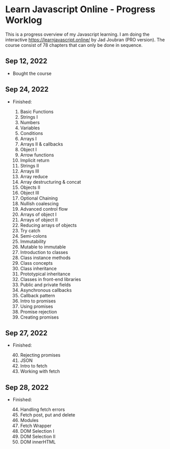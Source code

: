 # Learn Javascript Online - Progress Worklog

This is a progress overview of my Javascript learning. I am doing the interactive https://learnjavascript.online/ by Jad Joubran (PRO version). The course consist of 78 chapters that can only be done in sequence.

## Sep 12, 2022

- Bought the course

## Sep 24, 2022

- Finished:

  1. Basic Functions
  2. Strings I
  3. Numbers
  4. Variables
  5. Conditions
  6. Arrays I
  7. Arrays II & callbacks
  8. Object I
  9. Arrow functions
  10. Implicit return
  11. Strings II
  12. Arrays III
  13. Array reduce
  14. Array destructuring & concat
  15. Objects II
  16. Object III
  17. Optional Chaining
  18. Nullish coalescing
  19. Advanced control flow
  20. Arrays of object I
  21. Arrays of object II
  22. Reducing arrays of objects
  23. Try catch
  24. Semi-colons
  25. Immutability
  26. Mutable to immutable
  27. Introduction to classes
  28. Class instance methods
  29. Class concepts
  30. Class inheritance
  31. Prototypical inheritance
  32. Classes in front-end libraries
  33. Public and private fields
  34. Asynchronous callbacks
  35. Callback pattern
  36. Intro to promises
  37. Using promises
  38. Promise rejection
  39. Creating promises

## Sep 27, 2022

- Finished:

  40. Rejecting promises
  41. JSON
  42. Intro to fetch
  43. Working with fetch

## Sep 28, 2022

- Finished:

  44. Handling fetch errors
  45. Fetch post, put and delete
  46. Modules
  47. Fetch Wrapper
  48. DOM Selection I
  49. DOM Selection II
  50. DOM innerHTML
